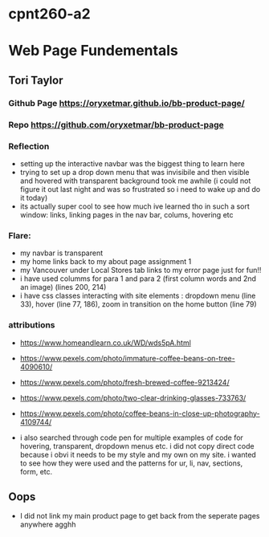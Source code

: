 # cpnt260-a2

# Web Page Fundementals
## Tori Taylor
### Github Page https://oryxetmar.github.io/bb-product-page/
### Repo https://github.com/oryxetmar/bb-product-page

### Reflection
- setting up the interactive navbar was the biggest thing to learn here
- trying to set up a drop down menu that was invisibile and then visible and hovered with transparent background took me awhile (i could not figure it out last night and was so frustrated so i need to wake up and do it today)
- its actually super cool to see how much ive learned tho in such a sort window: links, linking pages in the nav bar, colums, hovering etc

### Flare:
- my navbar is transparent
- my home links back to my about page assignment 1
- my Vancouver under Local Stores tab links to my error page just for fun!!
- i have used columms for para 1 and para 2 (first column words and 2nd an image) (lines 200, 214)
- i have css classes interacting with site elements : dropdown menu (line 33), hover (line 77, 186), zoom in transition on the home button (line 79)

### attributions

- https://www.homeandlearn.co.uk/WD/wds5pA.html
- https://www.pexels.com/photo/immature-coffee-beans-on-tree-4090610/
- https://www.pexels.com/photo/fresh-brewed-coffee-9213424/
- https://www.pexels.com/photo/two-clear-drinking-glasses-733763/
- https://www.pexels.com/photo/coffee-beans-in-close-up-photography-4109744/

- i also searched through code pen for multiple examples of code for hovering, transparent, dropdown menus etc. i did not copy direct code because i obvi it needs to be my style and my own on my site. i wanted to see how they were used and the patterns for ur, li, nav, sections, form, etc.

## Oops 

- I did not link my  main product page to get back from the seperate pages anywhere agghh